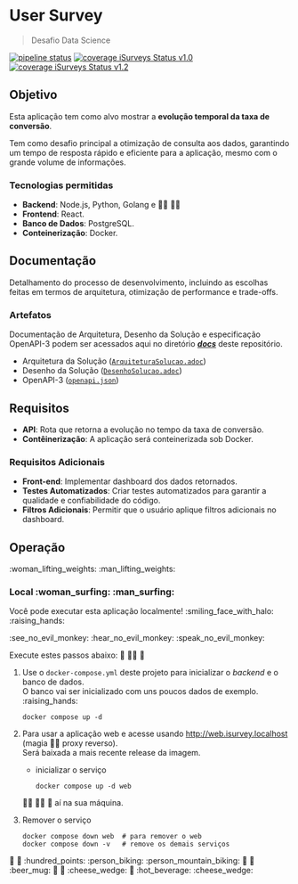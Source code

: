 # User Survey

> Desafio Data Science

[![pipeline status](https://gitlab.com/adrianovieira/isurvey-backend/badges/main/pipeline.svg)](https://gitlab.com/adrianovieira/isurvey-backend/-/pipelines)
[![coverage iSurveys Status v1.0](https://gitlab.com/adrianovieira/isurvey-backend/badges/surveys-1.2/coverage.svg?job=job::integration::tests::v1.0&key_text=iSurveys+Status+v1.0&key_width=130)](https://gitlab.com/adrianovieira/isurvey-backend/-/commits/main)
[![coverage iSurveys Status v1.2](https://gitlab.com/adrianovieira/isurvey-backend/badges/surveys-1.2/coverage.svg?job=job::integration::tests::v1.2&key_text=iSurveys+Status+v1.2&key_width=130)](https://gitlab.com/adrianovieira/isurvey-backend/-/commits/main)

## Objetivo

Esta aplicação tem como alvo mostrar a **evolução temporal da taxa de conversão**.

Tem como desafio principal a otimização de consulta aos dados,
garantindo um tempo de resposta rápido e eficiente para a aplicação,
mesmo com o grande volume de informações.

### Tecnologias permitidas

- **Backend**: Node.js, Python, Golang e :woman_technologist: :man_technologist:
- **Frontend**: React.
- **Banco de Dados**: PostgreSQL.
- **Conteinerização**: Docker.

## Documentação

Detalhamento do processo de desenvolvimento, incluindo as escolhas feitas em termos de
arquitetura, otimização de performance e trade-offs.

### Artefatos

Documentação de Arquitetura, Desenho da Solução e especificação OpenAPI-3 podem ser
acessados aqui no diretório [**_docs_**](./docs) deste repositório.

- Arquitetura da Solução ([`ArquiteturaSolucao.adoc`](./docs/ArquiteturaSolucao.adoc))
- Desenho da Solução ([`DesenhoSolucao.adoc`](./docs/DesenhoSolucao.adoc))
- OpenAPI-3 ([`openapi.json`](./docs/user_survery/openapi.json))

## Requisitos

- **API**: Rota que retorna a evolução no tempo da taxa de conversão.
- **Contêinerização**: A aplicação será conteinerizada sob Docker.

### Requisitos Adicionais

- **Front-end**: Implementar dashboard dos dados retornados.
- **Testes Automatizados**: Criar testes automatizados para garantir a qualidade e confiabilidade do código.
- **Filtros Adicionais**: Permitir que o usuário aplique filtros adicionais no dashboard.

## Operação

:woman_lifting_weights: :man_lifting_weights:

### Local :woman_surfing: :man_surfing:

Você pode executar esta aplicação localmente! :smiling_face_with_halo: :raising_hands:

:see_no_evil_monkey: :hear_no_evil_monkey: :speak_no_evil_monkey:

Execute estes passos abaixo: :ninja: :man_teacher: :penguin:

1.  Use o `docker-compose.yml` deste projeto para inicializar o _backend_ e o banco de dados.  
    O banco vai ser inicializado com uns poucos dados de exemplo. :raising_hands:

    ```shell
    docker compose up -d
    ```

2.  Para usar a aplicação web e acesse usando http://web.isurvey.localhost (magia :man_technologist: proxy reverso).  
    Será baixada a mais recente release da imagem.

    - inicializar o serviço

      ```shell
      docker compose up -d web
      ```

    :woman_technologist: :man_technologist: :heart_hands:
    aí na sua máquina.

3.  Remover o serviço

    ```shell
    docker compose down web  # para remover o web
    docker compose down -v   # remove os demais serviços
    ```

:woman_dancing: :man_dancing: :hundred_points: :person_biking: :person_mountain_biking: :doughnut: :custard: :beer_mug: :cut_of_meat: :wine_glass: :cheese_wedge: :pizza: :hot_beverage: :cheese_wedge:
